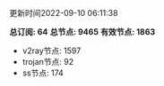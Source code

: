 更新时间2022-09-10 06:11:38

**总订阅: 64**
**总节点: 9465**
**有效节点: 1863**
- v2ray节点: 1597
- trojan节点: 92
- ss节点: 174

